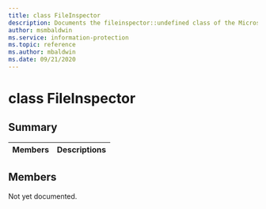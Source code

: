 ```yaml
---
title: class FileInspector 
description: Documents the fileinspector::undefined class of the Microsoft Information Protection (MIP) SDK.
author: msmbaldwin
ms.service: information-protection
ms.topic: reference
ms.author: mbaldwin
ms.date: 09/21/2020
---
```


# class FileInspector 
  
## Summary
 Members                        | Descriptions                                
--------------------------------|---------------------------------------------
  
## Members
Not yet documented.
